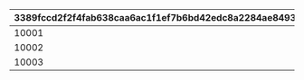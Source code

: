 |3389fccd2f2f4fab638caa6ac1f1ef7b6bd42edc8a2284ae8493ee401c093170|b706b76e24158685e0e64480c1af51edde79f19acbd2fb8c338f8d8be4bc5205|166bdaf62bd29736e5ca0a03767fd6c6d209a62d4131c5d63e966ed71fe900e0|4705cb134baec9f5a5b4d20733b1f693c86359d763ecb7287933e55cc0a75253|18ff5e08fb871f81d43c51b3164614390fd97755451c571e8308701312dd75f6|
| --- | --- | --- | --- | --- |
|10001|17|-1|0|39990|
|10002|20|-1|0|47490|
|10003|22|-1|0|52490|